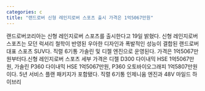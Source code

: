```yaml
---
categories: c
title: "랜드로버 신형 레인지로버 스포츠 출시 가격은 1억5067만원"
---
```

랜드로버코리아는 신형 레인지로버 스포츠를 출시한다고 19일 밝혔다. 신형 레인지로버 스포츠는 모던 럭셔리 철학이 반영된 우아한 디자인과 폭발적인 성능이 결합된 랜드로버 대표 스포츠 SUV다. 직렬 6기통 가솔린 및 디젤 엔진으로 운영된다. 가격은 1억5067만원부터다.신형 레인지로버 스포츠 세부 가격은 디젤 D300 다이내믹 HSE 1억5067만원, 가솔린 P360 다이내믹 HSE 1억5067만원, P360 오토바이오그래피 1억5807만원이다. 5년 서비스 플랜 패키지가 포함됐다. 직렬 6기통 인제니움 엔진과 48V 마일드 하이브리